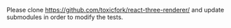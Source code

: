 Please clone https://github.com/toxicfork/react-three-renderer/ and update submodules in order to modify the tests.
